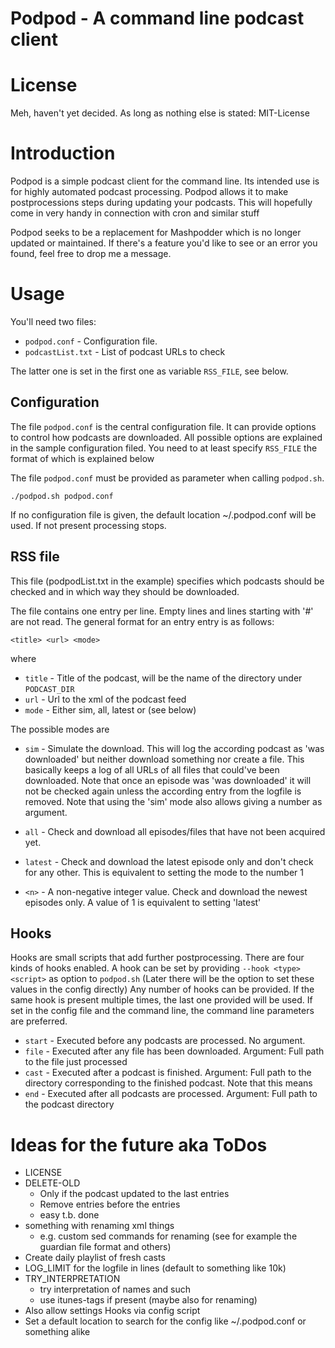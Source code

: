 
#  Podpod - A command line podcast client

# License

Meh, haven't yet decided. As long as nothing else is stated: MIT-License

# Introduction 
Podpod is a simple podcast client for the command line. Its intended use is
for highly automated podcast processing. Podpod allows it to make
postprocessions steps during updating your podcasts. This will hopefully come
in very handy in connection with cron and similar stuff


Podpod seeks to be a replacement for Mashpodder which is no longer updated or
maintained. If there's a feature you'd like to see or an error you found, feel
free to drop me a message.

# Usage

You'll need two files:

* `podpod.conf` - Configuration file.
* `podcastList.txt` - List of podcast URLs to check

The latter one is set in the first one as variable `RSS_FILE`, see below.

## Configuration

The file `podpod.conf` is the central configuration file. It can provide
options to control how podcasts are downloaded. All possible options are
explained in the sample configuration filed.
You need to at least specify `RSS_FILE` the format of which is explained below

The file `podpod.conf` must be provided as parameter when calling `podpod.sh`.

    ./podpod.sh podpod.conf

If no configuration file is given, the default location ~/.podpod.conf will
be used. If not present processing stops.

## RSS file

This file (podpodList.txt in the example) specifies which podcasts should be
checked and in which way they should be downloaded.

The file contains one entry per line. Empty lines and lines starting with '#'
are not read. The general format for an entry entry is as follows:
    
    <title> <url> <mode>

where

- `title` - Title of the podcast, will be the name of the directory under
            `PODCAST_DIR`
- `url`   - Url to the xml of the podcast feed
- `mode`  - Either sim, all, latest or <n> (see below)

The possible modes are

- `sim`    - Simulate the download. This will log the according podcast as
             'was downloaded' but neither download something nor create a file.
             This basically keeps a log of all URLs of all files that could've
             been downloaded.
             Note that once an episode was 'was downloaded' it will not be
             checked again unless the according entry from the logfile is removed.
             Note that using the 'sim' mode also allows giving a number as argument.

- `all`    - Check and download all episodes/files that have not been acquired yet.

- `latest` - Check and download the latest episode only and don't check for any
             other. This is equivalent to setting the mode to the number 1

- `<n>`    - A non-negative integer value. Check and download the newest <n>
             episodes only. A value of 1 is equivalent to setting 'latest'

## Hooks

Hooks are small scripts that add further postprocessing. There are four kinds of
hooks enabled. A hook can be set by providing `--hook <type> <script>` as option
to `podpod.sh` (Later there will be the option to set these values in the config
directly)
Any number of hooks can be provided. If the same hook is present multiple times,
the last one provided will be used. If set in the config file and the command
line, the command line parameters are preferred.

- `start` - Executed before any podcasts are processed. No argument.
- `file`  - Executed after any file has been downloaded. Argument: Full path to
            the file just processed
- `cast`  - Executed after a podcast is finished. Argument: Full path to the
            directory corresponding to the finished podcast. Note that this means
- `end`   - Executed after all podcasts are processed. Argument: Full path to
            the podcast directory

# Ideas for the future aka ToDos
- LICENSE
- DELETE-OLD
  - Only if the podcast updated to the last <n> entries
  - Remove entries before the <n> entries
  - easy t.b. done 
- something with renaming xml things
  - e.g. custom sed commands for renaming (see for example the guardian file format and others)
- Create daily playlist of fresh casts
- LOG_LIMIT for the logfile in lines (default to something like 10k)
- TRY_INTERPRETATION
  - try interpretation of names and such
  - use itunes-tags if present (maybe also for renaming)
- Also allow settings Hooks via config script
- Set a default location to search for the config like ~/.podpod.conf or something alike
